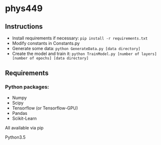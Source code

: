 # phys449

## Instructions
- Install requirements if necessary: `pip install -r requirements.txt`
- Modify constants in Constants.py
- Generate some data: `python GenerateData.py [data directory]`
- Create the model and train it: `python TrainModel.py [number of layers]  [number of epochs] [data directory]`
    
## Requirements

### Python packages:
- Numpy
- Scipy
- Tensorflow (or Tensorflow-GPU)
- Pandas 
- Scikit-Learn

All available via pip

Python3.5
